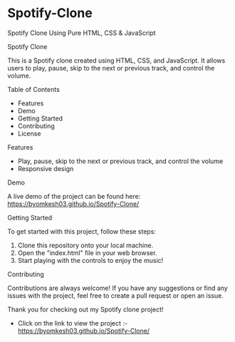 # Spotify-Clone
Spotify Clone Using Pure HTML, CSS &amp; JavaScript


Spotify Clone

This is a Spotify clone created using HTML, CSS, and JavaScript. It allows users to play, pause, skip to the next or previous track, and control the volume.

Table of Contents

* Features
* Demo
* Getting Started
* Contributing
* License

Features

* Play, pause, skip to the next or previous track, and control the volume
* Responsive design

Demo

A live demo of the project can be found here: https://byomkesh03.github.io/Spotify-Clone/

Getting Started

To get started with this project, follow these steps:

1. Clone this repository onto your local machine.
2. Open the "index.html" file in your web browser.
3. Start playing with the controls to enjoy the music!

Contributing

Contributions are always welcome! If you have any suggestions or find any issues with the project, feel free to create a pull request or open an issue.

Thank you for checking out my Spotify clone project!

* Click on the link to view the project :- https://byomkesh03.github.io/Spotify-Clone/
